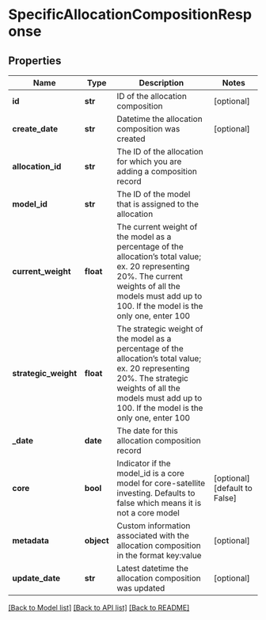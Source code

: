 # SpecificAllocationCompositionResponse

## Properties
Name | Type | Description | Notes
------------ | ------------- | ------------- | -------------
**id** | **str** | ID of the allocation composition | [optional] 
**create_date** | **str** | Datetime the allocation composition was created | [optional] 
**allocation_id** | **str** | The ID of the allocation for which you are adding a composition record | 
**model_id** | **str** | The ID of the model that is assigned to the allocation | 
**current_weight** | **float** | The current weight of the model as a percentage of the allocation’s total value; ex. 20 representing 20%. The current weights of all the models must add up to 100. If the model is the only one, enter 100 | 
**strategic_weight** | **float** | The strategic weight of the model as a percentage of the allocation’s total value; ex. 20 representing 20%. The strategic weights of all the models must add up to 100. If the model is the only one, enter 100 | 
**_date** | **date** | The date for this allocation composition record | 
**core** | **bool** | Indicator if the model_id is a core model for core-satellite investing. Defaults to false which means it is not a core model | [optional] [default to False]
**metadata** | **object** | Custom information associated with the allocation composition in the format key:value | [optional] 
**update_date** | **str** | Latest datetime the allocation composition was updated | [optional] 

[[Back to Model list]](../README.md#documentation-for-models) [[Back to API list]](../README.md#documentation-for-api-endpoints) [[Back to README]](../README.md)


